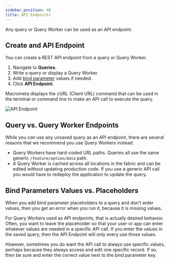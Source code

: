 ```yaml
---
sidebar_position: 40
title: API Endpoints
---
```


Any query or Query Worker can be used as an API endpoint.


## Create and API Endpoint

You can create a REST API endpoint from a query or Query Worker.

1. Navigate to **Queries**.
1. Write a query or display a Query Worker.
1. Add [bind parameter](fundamentals.md#bind-parameters) values if needed.
1. Click **API Endpoint**.

Macrometa displays the cURL (Client URL) command that can be used in the terminal or command line to make an API call to execute the query.

![API Endpoint](/img/queries/api-endpoint.png)

## Query vs. Query Worker Endpoints

While you _can_ use any unsaved query as an API endpoint, there are several reasons that we recommend you use Query Workers instead.
- Query Workers have hard-coded URL paths. Queries all use the same generic `/feature/option/data` path.
- A Query Worker is cached across all locations in the fabric and can be edited without updating production code. If you use a generic API call you would have to redeploy the application to update the query.

## Bind Parameters Values vs. Placeholders

When you add bind parameter placeholders to a query and don't enter values, then you get an error when you run it, because it is missing values.

For Query Workers used as API endpoints, that is actually desired behavior. Often, you want to leave the placeholder so that your user or app can enter whatever values are needed in a specific API call. If you enter the values in the saved query, then the API Endpoint will only every use those values.

However, sometimes you do want the API call to always use specific values, perhaps because they always access and edit one specific record. If so, then be sure and enter the correct value next to the bind parameter key.